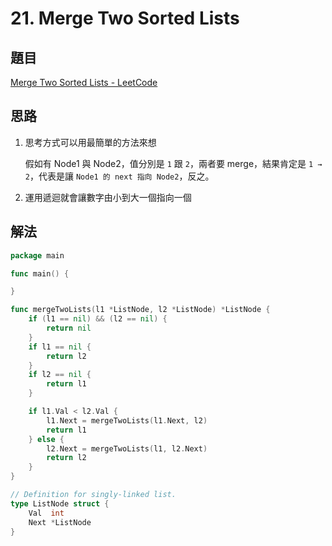 # 21. Merge Two Sorted Lists

## 題目

[Merge Two Sorted Lists - LeetCode](https://leetcode.com/problems/merge-two-sorted-lists/)

## 思路

1. 思考方式可以用最簡單的方法來想

   假如有 Node1 與 Node2，值分別是 `1` 跟 `2`，兩者要 merge，結果肯定是 `1 → 2`，代表是讓 `Node1 的 next 指向 Node2`，反之。

2. 運用遞迴就會讓數字由小到大一個指向一個

## 解法

```go
package main

func main() {

}

func mergeTwoLists(l1 *ListNode, l2 *ListNode) *ListNode {
	if (l1 == nil) && (l2 == nil) {
		return nil
	}
	if l1 == nil {
		return l2
	}
	if l2 == nil {
		return l1
	}

	if l1.Val < l2.Val {
		l1.Next = mergeTwoLists(l1.Next, l2)
		return l1
	} else {
		l2.Next = mergeTwoLists(l1, l2.Next)
		return l2
	}
}

// Definition for singly-linked list.
type ListNode struct {
	Val  int
	Next *ListNode
}
```
